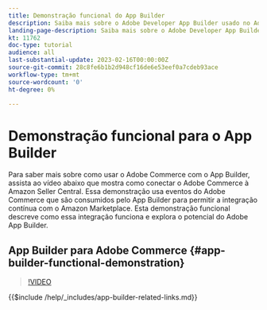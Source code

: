 ```yaml
---
title: Demonstração funcional do App Builder
description: Saiba mais sobre o Adobe Developer App Builder usado no Adobe Commerce com uma demonstração técnica
landing-page-description: Saiba mais sobre o Adobe Developer App Builder usado no Adobe Commerce com uma demonstração técnica
kt: 11762
doc-type: tutorial
audience: all
last-substantial-update: 2023-02-16T00:00:00Z
source-git-commit: 28c8fe6b1b2d948cf16de6e53eef0a7cdeb93ace
workflow-type: tm+mt
source-wordcount: '0'
ht-degree: 0%

---
```



# Demonstração funcional para o App Builder

Para saber mais sobre como usar o Adobe Commerce com o App Builder, assista ao vídeo abaixo que mostra como conectar o Adobe Commerce à Amazon Seller Central. Essa demonstração usa eventos do Adobe Commerce que são consumidos pelo App Builder para permitir a integração contínua com o Amazon Marketplace. Esta demonstração funcional descreve como essa integração funciona e explora o potencial do Adobe App Builder.

## App Builder para Adobe Commerce {#app-builder-functional-demonstration}

>[!VIDEO](https://video.tv.adobe.com/v/3413502)

{{$include /help/_includes/app-builder-related-links.md}}
